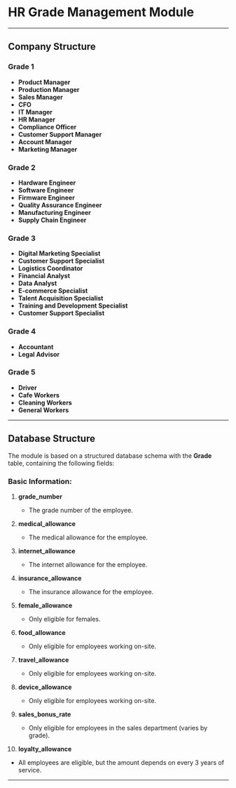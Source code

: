 # HR Grade Management Module

---

## Company Structure

### **Grade 1**
- **Product Manager**
- **Production Manager**
- **Sales Manager**
- **CFO**
- **IT Manager**
- **HR Manager**
- **Compliance Officer**
- **Customer Support Manager**
- **Account Manager**
- **Marketing Manager**

### **Grade 2**
- **Hardware Engineer**
- **Software Engineer**
- **Firmware Engineer**
- **Quality Assurance Engineer**
- **Manufacturing Engineer**
- **Supply Chain Engineer**

### **Grade 3**
- **Digital Marketing Specialist**
- **Customer Support Specialist**
- **Logistics Coordinator**
- **Financial Analyst**
- **Data Analyst**
- **E-commerce Specialist**
- **Talent Acquisition Specialist**
- **Training and Development Specialist**
- **Customer Support Specialist**

### **Grade 4**
- **Accountant**
- **Legal Advisor**

### **Grade 5**
- **Driver**
- **Cafe Workers**
- **Cleaning Workers**
- **General Workers**

---

## Database Structure

The module is based on a structured database schema with the **Grade** table, containing the following fields:

### **Basic Information:**
1. **grade_number**  
   - The grade number of the employee.

2. **medical_allowance**  
   - The medical allowance for the employee.

3. **internet_allowance**  
   - The internet allowance for the employee.

4. **insurance_allowance**  
   - The insurance allowance for the employee.

5. **female_allowance**  
   - Only eligible for females.

6. **food_allowance**  
   - Only eligible for employees working on-site.
   
7. **travel_allowance**  
   - Only eligible for employees working on-site.
   
8. **device_allowance**  
   - Only eligible for employees working on-site.

9. **sales_bonus_rate**  
   - Only eligible for employees in the sales department (varies by grade).

10. **loyalty_allowance**  
   - All employees are eligible, but the amount depends on every 3 years of service.
---

